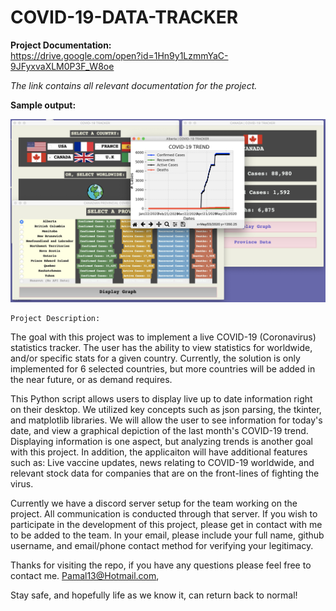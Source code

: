 # COVID-19-DATA-TRACKER
    
**Project Documentation:**    
https://drive.google.com/open?id=1Hn9y1LzmmYaC-9JFyxvaXLM0P3F_W8oe

*The link contains all relevant documentation for the project.*

**Sample output:**

![France:](doc/doc3.png)

    Project Description:
The goal with this project was to implement a live COVID-19 (Coronavirus) statistics tracker. The user has the ability to view statistics for worldwide, and/or specific stats for a given country. Currently, the solution is only implemented for 6 selected countries, but more countries will be added in the near future, or as demand requires. 

This Python script allows users to display live up to date information right on their desktop. We utilized key concepts such as json parsing, the tkinter, and matplotlib libraries. We will allow the user to see information for today's date, and view a graphical depiction of the last month's COVID-19 trend. Displaying information is one aspect, but analyzing trends is another goal with this project. In addition, the applicaiton will have additional features such as: Live vaccine updates, news relating to COVID-19 worldwide, and relevant stock data for companies that are on the front-lines of fighting the virus. 

Currently we have a discord server setup for the team working on the project. All communication is conducted through that server. If you wish to participate in the development of this project, please get in contact with me to be added to the team. 
In your email, please include your full name, github username, and email/phone contact method for verifying your legitimacy. 

Thanks for visiting the repo, if you have any questions please feel free to contact me. 
Pamal13@Hotmail.com, 

Stay safe, and hopefully life as we know it, can return back to normal!

